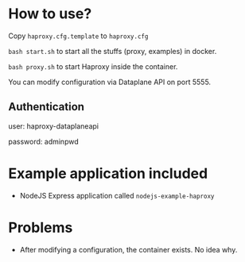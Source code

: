# How to use?
Copy `haproxy.cfg.template` to `haproxy.cfg`

`bash start.sh` to start all the stuffs (proxy, examples) in docker.

`bash proxy.sh` to start Haproxy inside the container.

You can modify configuration via Dataplane API on port 5555.

## Authentication
user: haproxy-dataplaneapi

password: adminpwd

# Example application included
- NodeJS Express application called `nodejs-example-haproxy`


# Problems
- After modifying a configuration, the container exists. No idea why.
